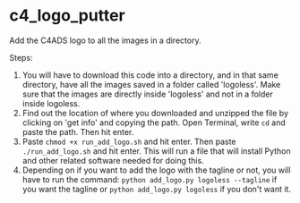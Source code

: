 # c4_logo_putter
Add the C4ADS logo to all the images in a directory. 

Steps: 

1. You will have to download this code into a directory, and in that same directory, have all the images saved in a folder called 'logoless'. Make sure that the images are directly inside 'logoless' and not in a folder inside logoless.
2. Find out the location of where you downloaded and unzipped the file by clicking on 'get info' and copying the path. Open Terminal, write `cd` and paste the path. Then hit enter.
3. Paste `chmod +x run_add_logo.sh` and hit enter. Then paste `./run_add_logo.sh` and hit enter. This will run a file that will install Python and other related software needed for doing this.
4. Depending on if you want to add the logo with the tagline or not, you will have to run the command:
`python add_logo.py logoless --tagline` if you want the tagline or
`python add_logo.py logoless` if you don't want it. 

